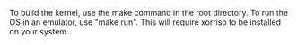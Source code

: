 To build the kernel, use the make command in the root directory. To run the OS in an emulator, use "make run". This will require xorriso to be installed on your system.
